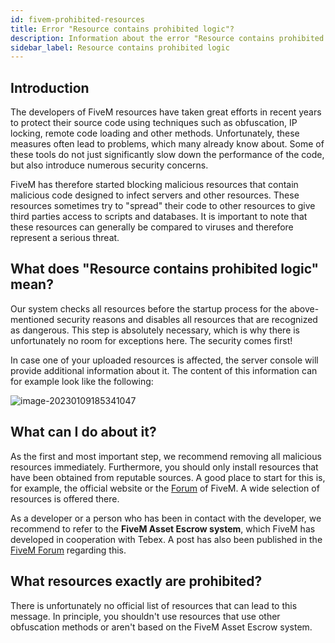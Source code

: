 ```yaml
---
id: fivem-prohibited-resources
title: Error "Resource contains prohibited logic"?
description: Information about the error "Resource contains prohibited logic" on a FiveM server from ZAP-Hosting - ZAP-Hosting.com documentation
sidebar_label: Resource contains prohibited logic
---
```


## Introduction

The developers of FiveM resources have taken great efforts in recent years to protect their source code using techniques such as obfuscation, IP locking, remote code loading and other methods. Unfortunately, these measures often lead to problems, which many already know about. Some of these tools do not just significantly slow down the performance of the code, but also introduce numerous security concerns.

FiveM has therefore started blocking malicious resources that contain malicious code designed to infect servers and other resources. These resources sometimes try to "spread" their code to other resources to give third parties access to scripts and databases. It is important to note that these resources can generally be compared to viruses and therefore represent a serious threat.

## What does "Resource contains prohibited logic" mean?

Our system checks all resources before the startup process for the above-mentioned security reasons and disables all resources that are recognized as dangerous. This step is absolutely necessary, which is why there is unfortunately no room for exceptions here. The security comes first! 

In case one of your uploaded resources is affected, the server console will provide additional information about it. The content of this information can for example look like the following: 

![image-20230109185341047](https://user-images.githubusercontent.com/26007280/217035956-c62a44cc-7651-4d87-bf0d-60a870181863.png)

## What can I do about it?

As the first and most important step, we recommend removing all malicious resources immediately. Furthermore, you should only install resources that have been obtained from reputable sources. A good place to start for this is, for example, the official website or the [Forum](https://forum.cfx.re/c/development/releases/7) of FiveM. A wide selection of resources is offered there. 

As a developer or a person who has been in contact with the developer, we recommend to refer to the **FiveM Asset Escrow system**, which FiveM has developed in cooperation with Tebex. A post has also been published in the [FiveM Forum](https://forum.cfx.re/t/introducing-asset-escrow-for-your-resources/4777151) regarding this.

## What resources exactly are prohibited?

There is unfortunately no official list of resources that can lead to this message. In principle, you shouldn't use resources that use other obfuscation methods or aren't based on the FiveM Asset Escrow system. 
